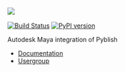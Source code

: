 ### ![][logo]

[![Build Status][travis]][travis_repo]
[![PyPI version][pypi]][pypi_repo]

Autodesk Maya integration of Pyblish

- [Documentation][docs]
- [Usergroup][usergroup]

[usergroup]: https://groups.google.com/forum/#!forum/pyblish
[docs]: https://github.com/abstractfactory/pyblish-maya/wiki
[logo]: https://github.com/abstractfactory/pyblish/wiki/images/maya-pyblish.png

[travis]: https://travis-ci.org/abstractfactory/pyblish-maya.svg?branch=master
[travis_repo]: https://travis-ci.org/abstractfactory/pyblish-maya
[pypi]: https://badge.fury.io/py/pyblish-maya.svg
[pypi_repo]: http://badge.fury.io/py/pyblish-maya